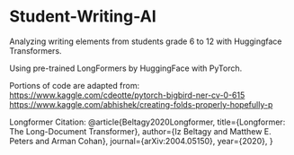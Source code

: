 # Student-Writing-AI
Analyzing writing elements from students grade 6 to 12 with Huggingface Transformers.

Using pre-trained LongFormers by HuggingFace with PyTorch.

Portions of code are adapted from:<br>
https://www.kaggle.com/cdeotte/pytorch-bigbird-ner-cv-0-615 <br>
https://www.kaggle.com/abhishek/creating-folds-properly-hopefully-p

Longformer Citation:
@article{Beltagy2020Longformer,
  title={Longformer: The Long-Document Transformer},
  author={Iz Beltagy and Matthew E. Peters and Arman Cohan},
  journal={arXiv:2004.05150},
  year={2020},
}
